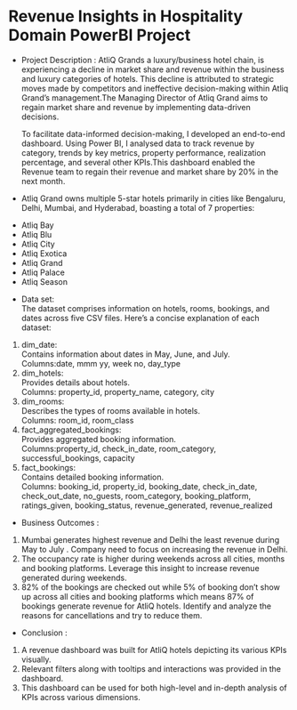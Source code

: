 # Revenue Insights in Hospitality Domain PowerBI Project

* Project Description :
AtliQ Grands a luxury/business hotel chain,  is experiencing a decline in market share and revenue within the business and luxury categories of hotels. This decline is attributed to strategic moves made by competitors and ineffective decision-making within Atliq Grand’s management.The Managing Director of Atliq Grand aims to regain market share and revenue by implementing data-driven decisions.

  To facilitate data-informed decision-making, I developed an
end-to-end dashboard. Using Power BI, I analysed data to track revenue by
category, trends by key metrics, property performance, realization
percentage, and several other KPIs.This dashboard enabled the Revenue team to regain their
revenue and market share by 20% in the next month.
                                                                                    
* Atliq Grand owns multiple 5-star hotels primarily in cities like Bengaluru, Delhi, Mumbai, and Hyderabad, boasting a total of 7 properties:                
- Atliq Bay
- Atliq Blu
- Atliq City
- Atliq Exotica
- Atliq Grand
- Atliq Palace
- Atliq Season
                                                                                                                                                                         
* Data set:                                                                                                                             
The dataset comprises information on hotels, rooms, bookings, and dates across five CSV files. Here’s a concise explanation of each dataset:                                           
1) dim_date:                                                                                                                         
Contains information about dates in May, June, and July.                                           
Columns:date, mmm yy, week no, day_type                                                                                            
2) dim_hotels:                                                                
Provides details about hotels.                                                               
Columns: property_id, property_name, category, city                                                         
3) dim_rooms:                                                                 
Describes the types of rooms available in hotels.                                                     
Columns: room_id, room_class                                                 
4) fact_aggregated_bookings:                                                                                                     
Provides aggregated booking information.                                             
Columns:property_id, check_in_date, room_category, successful_bookings, capacity                                     
5) fact_bookings:                                                                               
Contains detailed booking information.                                                                  
Columns: booking_id, property_id, booking_date, check_in_date, check_out_date, no_guests, room_category, booking_platform, ratings_given, booking_status, revenue_generated, revenue_realized                                                                                                                             
* Business Outcomes :                                                                                        
1) Mumbai generates highest revenue and Delhi the least revenue during May to July . Company need to focus on increasing the revenue in Delhi.                            
2) The occupancy rate is higher during weekends across all cities, months and booking platforms. Leverage this insight to increase revenue generated during weekends.              
3) 82% of the bookings are checked out while 5% of booking don’t show up across all cities and booking platforms which means 87% of bookings generate revenue for AtliQ hotels. Identify and analyze the reasons for cancellations and try to reduce them.                                                                 
* Conclusion :                                                                                                                       
1) A revenue dashboard was built for AtliQ hotels depicting its various KPIs visually.                                                        
2) Relevant filters along with tooltips and interactions was provided in the dashboard.                                            
3) This dashboard can be used for both high-level and in-depth analysis of KPIs across various dimensions.                                                            




                                  
